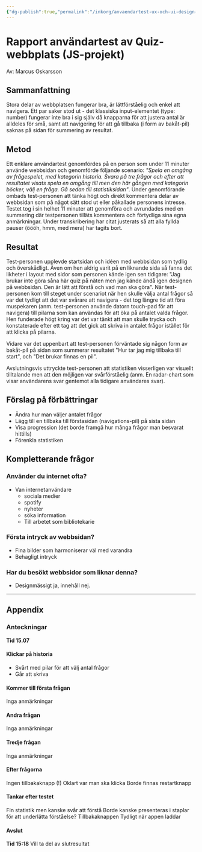 ```yaml
---
{"dg-publish":true,"permalink":"/inkorg/anvaendartest-ux-och-ui-design-foer-js-projekt/"}
---
```



# Rapport användartest av Quiz-webbplats (JS-projekt)
Av: Marcus Oskarsson

## Sammanfattning
Stora delar av webbplatsen fungerar bra, är lättförståelig och enkel att navigera. Ett par saker stod ut - det klassiska input-elementet (type: number) fungerar inte bra i sig själv då knapparna för att justera antal är alldeles för små, samt att navigering för att gå tillbaka (i form av bakåt-pil) saknas på sidan för summering av resultat.

## Metod
Ett enklare användartest genomfördes på en person som under 11 minuter använde webbsidan och genomförde följande scenario: *"Spela en omgång av frågespelet, med kategorin historia. Svara på tre frågor och efter att resultatet visats spela en omgång till men den här gången med kategorin böcker, välj en fråga. Gå sedan till statistiksidan"*. Under genomförande ombads test-personen att tänka högt och direkt kommentera delar av webbsidan som på något sätt stod ut eller påkallade personens intresse. Testet tog i sin helhet 11 minuter att genomföra och avrundades med en summering där testpersonen tilläts kommentera och förtydliga sina egna anmärkningar.
Under transkribering har citat justerats så att alla fyllda pauser (öööh, hmm, med mera) har tagits bort.

## Resultat
Test-personen upplevde startsidan och idéen med webbsidan som tydlig och överskådligt. Även om hen aldrig varit på en liknande sida så fanns det likheter i layout med sidor som personen kände igen sen tidigare: "Jag brukar inte göra såna här quiz på näten men jag kände ändå igen designen på webbsidan. Den är lätt att förstå och vad man ska göra". 
När test-personen kom till steget under scenariot när hen skulle välja antal frågor så var det tydligt att det var svårare att navigera - det tog längre tid att föra muspekaren (anm. test-personen använde datorn touch-pad för att navigera) till pilarna som kan användas för att öka på antalet valda frågor. Hen funderade högt kring var det var tänkt att man skulle trycka och konstaterade efter ett tag att det gick att skriva in antalet frågor istället för att klicka på pilarna.

Vidare var det uppenbart att test-personen förväntade sig någon form av bakåt-pil på sidan som summerar resultatet "Hur tar jag mig tillbaka till start", och "Det brukar finnas en pil". 

Avslutningsvis uttryckte test-personen att statistiken visserligen var visuellt tilltalande men att den möjligen var svårförståelig (anm. En radar-chart som visar användarens svar gentemot alla tidigare användares svar).

## Förslag på förbättringar
- Ändra hur man väljer antalet frågor
- Lägg till en tillbaka till förstasidan (navigations-pil) på sista sidan
- Visa progression (det borde framgå hur många frågor man besvarat hittills)
- Förenkla statistiken

## Kompletterande frågor
### Använder du internet ofta?
- Van internetanvändare
	- sociala medier
	- spotify
	- nyheter
	- söka information
	- Till arbetet som bibliotekarie
### Första intryck av webbsidan?
- Fina bilder som harmoniserar väl med varandra
- Behagligt intryck
### Har du besökt webbsidor som liknar denna?
- Designmässigt ja, innehåll nej.

---

## Appendix
### Anteckningar
**Tid 15.07**
#### Klickar på historia
- Svårt med pilar för att välj antal frågor
- Går att skriva

#### Kommer till första frågan
Inga anmärkningar

#### Andra frågan
Inga anmärkningar

#### Tredje frågan
Inga anmärkningar

#### Efter frågorna
Ingen tillbakaknapp (!)
Oklart var man ska klicka
Borde finnas restartknapp

#### Tankar efter testet
Fin statistik men kanske svår att förstå
Borde kanske presenteras i staplar för att underlätta förståelse?
Tillbakaknappen
Tydligt när appen laddar

#### Avslut
**Tid 15:18**
Vill ta del av slutresultat